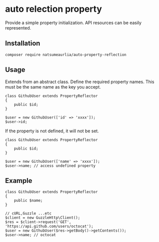 # auto relection property
Provide a simple property initialization.
API resources can be easily represented.

## Installation

```
composer require natsumeaurlia/auto-property-reflection
```

## Usage

Extends from an abstract class.
Define the required property names.
This must be the same name as the key you accept.

```
class GithubUser extends PropertyReflector
{
    public $id;
}

$user = new GithubUser(['id' => 'xxxx']);
$user->id;
```

If the property is not defined, it will not be set.

```
class GithubUser extends PropertyReflector
{
    public $id;
}

$user = new GithubUser(['name' => 'xxxx']);
$user->name; // access undefined property
```

## Example

```
class GithubUser extends PropertyReflector
{
    public $name;
}

// cURL,Guzzle ...etc
$client = new GuzzleHttp\Client();
$res = $client->request('GET', 'https://api.github.com/users/octocat');
$user = new GithubUser($res->getBody()->getContents());
$user->name; // octocat
```
